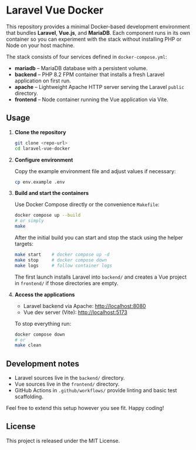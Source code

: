 # Laravel Vue Docker

This repository provides a minimal Docker-based development environment that bundles **Laravel**, **Vue.js**, and **MariaDB**. Each component runs in its own container so you can experiment with the stack without installing PHP or Node on your host machine.

The stack consists of four services defined in `docker-compose.yml`:

- **mariadb** – MariaDB database with a persistent volume.
- **backend** – PHP 8.2 FPM container that installs a fresh Laravel application on first run.
- **apache** – Lightweight Apache HTTP server serving the Laravel `public` directory.
- **frontend** – Node container running the Vue application via Vite.

## Usage

1. **Clone the repository**

   ```bash
   git clone <repo-url>
   cd laravel-vue-docker
   ```

2. **Configure environment**

   Copy the example environment file and adjust values if necessary:

   ```bash
   cp env.example .env
   ```

3. **Build and start the containers**

   Use Docker Compose directly or the convenience `Makefile`:

   ```bash
   docker compose up --build
   # or simply
   make
   ```

   After the initial build you can start and stop the stack using the helper
   targets:

   ```bash
   make start    # docker compose up -d
   make stop     # docker compose down
   make logs     # follow container logs
   ```

   The first launch installs Laravel into `backend/` and creates a Vue project in `frontend/` if those directories are empty.

4. **Access the applications**

   - Laravel backend via Apache: [http://localhost:8080](http://localhost:8080)
   - Vue dev server (Vite): [http://localhost:5173](http://localhost:5173)

   To stop everything run:

   ```bash
   docker compose down
   # or
   make clean
   ```

## Development notes

- Laravel sources live in the `backend/` directory.
- Vue sources live in the `frontend/` directory.
- GitHub Actions in `.github/workflows/` provide linting and basic test scaffolding.

Feel free to extend this setup however you see fit. Happy coding!

## License

This project is released under the MIT License.
